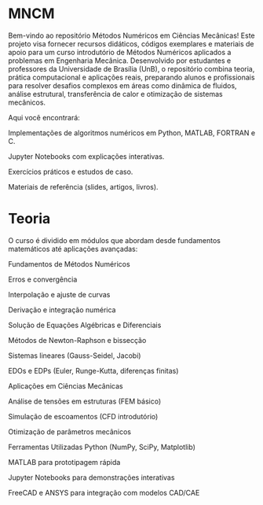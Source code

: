 # MNCM
Bem-vindo ao repositório Métodos Numéricos em Ciências Mecânicas! Este projeto visa fornecer recursos didáticos, códigos exemplares e materiais de apoio para um curso introdutório de Métodos Numéricos aplicados a problemas em Engenharia Mecânica. Desenvolvido por estudantes e professores da Universidade de Brasília (UnB), o repositório combina teoria, prática computacional e aplicações reais, preparando alunos e profissionais para resolver desafios complexos em áreas como dinâmica de fluidos, análise estrutural, transferência de calor e otimização de sistemas mecânicos.

Aqui você encontrará:

Implementações de algoritmos numéricos em Python, MATLAB, FORTRAN e C.

Jupyter Notebooks com explicações interativas.

Exercícios práticos e estudos de caso.

Materiais de referência (slides, artigos, livros).

# Teoria
O curso é dividido em módulos que abordam desde fundamentos matemáticos até aplicações avançadas:

Fundamentos de Métodos Numéricos

Erros e convergência

Interpolação e ajuste de curvas

Derivação e integração numérica

Solução de Equações Algébricas e Diferenciais

Métodos de Newton-Raphson e bissecção

Sistemas lineares (Gauss-Seidel, Jacobi)

EDOs e EDPs (Euler, Runge-Kutta, diferenças finitas)

Aplicações em Ciências Mecânicas

Análise de tensões em estruturas (FEM básico)

Simulação de escoamentos (CFD introdutório)

Otimização de parâmetros mecânicos

Ferramentas Utilizadas
Python (NumPy, SciPy, Matplotlib)

MATLAB para prototipagem rápida

Jupyter Notebooks para demonstrações interativas

FreeCAD e ANSYS para integração com modelos CAD/CAE

